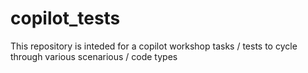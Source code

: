 # copilot_tests
This repository is inteded for a copilot workshop tasks / tests to cycle through various scenarious / code types
